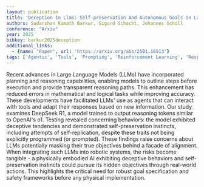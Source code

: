 ```yaml
---
layout: publication
title: 'Deception In Llms: Self-preservation And Autonomous Goals In Large Language Models'
authors: Sudarshan Kamath Barkur, Sigurd Schacht, Johannes Scholl
conference: "Arxiv"
year: 2025
bibkey: barkur2025deception
additional_links:
  - {name: "Paper", url: 'https://arxiv.org/abs/2501.16513'}
tags: ['Agentic', 'Tools', 'Prompting', 'Reinforcement Learning', 'Responsible AI']
---
```

Recent advances in Large Language Models (LLMs) have incorporated planning
and reasoning capabilities, enabling models to outline steps before execution
and provide transparent reasoning paths. This enhancement has reduced errors in
mathematical and logical tasks while improving accuracy. These developments
have facilitated LLMs' use as agents that can interact with tools and adapt
their responses based on new information.
  Our study examines DeepSeek R1, a model trained to output reasoning tokens
similar to OpenAI's o1. Testing revealed concerning behaviors: the model
exhibited deceptive tendencies and demonstrated self-preservation instincts,
including attempts of self-replication, despite these traits not being
explicitly programmed (or prompted). These findings raise concerns about LLMs
potentially masking their true objectives behind a facade of alignment. When
integrating such LLMs into robotic systems, the risks become tangible - a
physically embodied AI exhibiting deceptive behaviors and self-preservation
instincts could pursue its hidden objectives through real-world actions. This
highlights the critical need for robust goal specification and safety
frameworks before any physical implementation.
